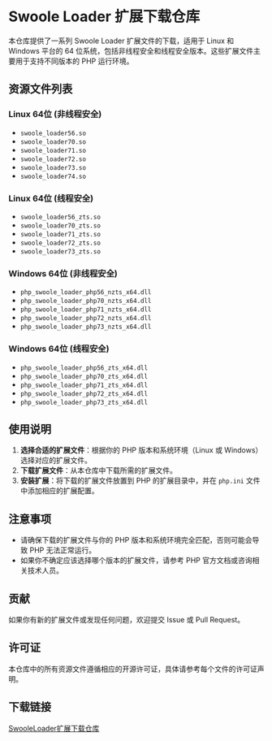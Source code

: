 # Swoole Loader 扩展下载仓库

本仓库提供了一系列 Swoole Loader 扩展文件的下载，适用于 Linux 和 Windows 平台的 64 位系统，包括非线程安全和线程安全版本。这些扩展文件主要用于支持不同版本的 PHP 运行环境。

## 资源文件列表

### Linux 64位 (非线程安全)
- `swoole_loader56.so`
- `swoole_loader70.so`
- `swoole_loader71.so`
- `swoole_loader72.so`
- `swoole_loader73.so`
- `swoole_loader74.so`

### Linux 64位 (线程安全)
- `swoole_loader56_zts.so`
- `swoole_loader70_zts.so`
- `swoole_loader71_zts.so`
- `swoole_loader72_zts.so`
- `swoole_loader73_zts.so`

### Windows 64位 (非线程安全)
- `php_swoole_loader_php56_nzts_x64.dll`
- `php_swoole_loader_php70_nzts_x64.dll`
- `php_swoole_loader_php71_nzts_x64.dll`
- `php_swoole_loader_php72_nzts_x64.dll`
- `php_swoole_loader_php73_nzts_x64.dll`

### Windows 64位 (线程安全)
- `php_swoole_loader_php56_zts_x64.dll`
- `php_swoole_loader_php70_zts_x64.dll`
- `php_swoole_loader_php71_zts_x64.dll`
- `php_swoole_loader_php72_zts_x64.dll`
- `php_swoole_loader_php73_zts_x64.dll`

## 使用说明

1. **选择合适的扩展文件**：根据你的 PHP 版本和系统环境（Linux 或 Windows）选择对应的扩展文件。
2. **下载扩展文件**：从本仓库中下载所需的扩展文件。
3. **安装扩展**：将下载的扩展文件放置到 PHP 的扩展目录中，并在 `php.ini` 文件中添加相应的扩展配置。

## 注意事项

- 请确保下载的扩展文件与你的 PHP 版本和系统环境完全匹配，否则可能会导致 PHP 无法正常运行。
- 如果你不确定应该选择哪个版本的扩展文件，请参考 PHP 官方文档或咨询相关技术人员。

## 贡献

如果你有新的扩展文件或发现任何问题，欢迎提交 Issue 或 Pull Request。

## 许可证

本仓库中的所有资源文件遵循相应的开源许可证，具体请参考每个文件的许可证声明。

## 下载链接

[SwooleLoader扩展下载仓库](https://pan.quark.cn/s/22d8b6691b56)